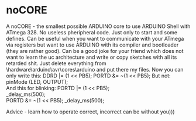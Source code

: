# noCORE
A noCORE - the smallest possible ARDUINO core to use ARDUINO Shell with ATmega 328. 
No useless pheripheral code. Just only to start and some defines. 
Can be useful when you want to communicate with your ATmega via registers but want to use ARDUINO with its compiler and bootloader (they are rather good).
Can be a good joke for your friend which does not want to learn the uc architecture and write or copy sketches with all its retarded shit.
Just delete everything from \hardware\arduino\avr\cores\arduino and put there my files.
Now you can only write this:
    DDRD |= (1 << PB5);
    PORTD &= ~(1 << PB5);
But not:  
    pinMode (LED, OUTPUT);                            
And this for blinking:
     PORTD |= (1 << PB5);    
     _delay_ms(500);     
     PORTD &= ~(1 << PB5); 
      _delay_ms(500);   
   
 Advice - learn how to operate correct, incorrect can be without you)))
